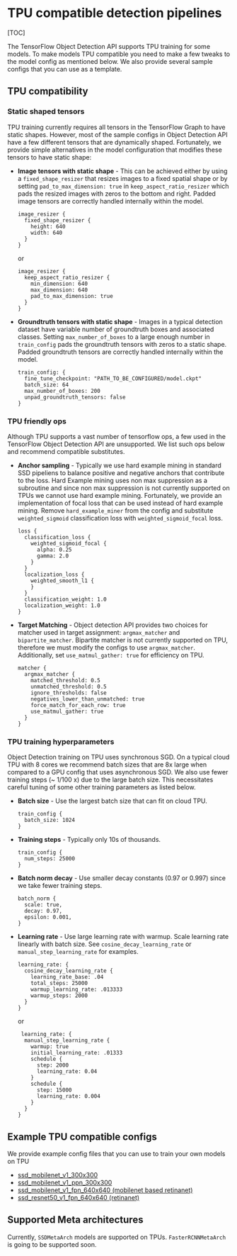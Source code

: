 # TPU compatible detection pipelines

[TOC]

The TensorFlow Object Detection API supports TPU training for some models. To
make models TPU compatible you need to make a few tweaks to the model config as
mentioned below. We also provide several sample configs that you can use as a
template.

## TPU compatibility

### Static shaped tensors

TPU training currently requires all tensors in the TensorFlow Graph to have
static shapes. However, most of the sample configs in Object Detection API have
a few different tensors that are dynamically shaped. Fortunately, we provide
simple alternatives in the model configuration that modifies these tensors to
have static shape:

*   **Image tensors with static shape** - This can be achieved either by using a
    `fixed_shape_resizer` that resizes images to a fixed spatial shape or by
    setting `pad_to_max_dimension: true` in `keep_aspect_ratio_resizer` which
    pads the resized images with zeros to the bottom and right. Padded image
    tensors are correctly handled internally within the model.

    ```
    image_resizer {
      fixed_shape_resizer {
        height: 640
        width: 640
      }
    }
    ```

    or

    ```
    image_resizer {
      keep_aspect_ratio_resizer {
        min_dimension: 640
        max_dimension: 640
        pad_to_max_dimension: true
      }
    }
    ```

*   **Groundtruth tensors with static shape** - Images in a typical detection
    dataset have variable number of groundtruth boxes and associated classes.
    Setting `max_number_of_boxes` to a large enough number in `train_config`
    pads the groundtruth tensors with zeros to a static shape. Padded
    groundtruth tensors are correctly handled internally within the model.

    ```
    train_config: {
      fine_tune_checkpoint: "PATH_TO_BE_CONFIGURED/model.ckpt"
      batch_size: 64
      max_number_of_boxes: 200
      unpad_groundtruth_tensors: false
    }
    ```

### TPU friendly ops

Although TPU supports a vast number of tensorflow ops, a few used in the
TensorFlow Object Detection API are unsupported. We list such ops below and
recommend compatible substitutes.

*   **Anchor sampling** - Typically we use hard example mining in standard SSD
    pipeliens to balance positive and negative anchors that contribute to the
    loss. Hard Example mining uses non max suppression as a subroutine and since
    non max suppression is not currently supported on TPUs we cannot use hard
    example mining. Fortunately, we provide an implementation of focal loss that
    can be used instead of hard example mining. Remove `hard_example_miner` from
    the config and substitute `weighted_sigmoid` classification loss with
    `weighted_sigmoid_focal` loss.

    ```
    loss {
      classification_loss {
        weighted_sigmoid_focal {
          alpha: 0.25
          gamma: 2.0
        }
      }
      localization_loss {
        weighted_smooth_l1 {
        }
      }
      classification_weight: 1.0
      localization_weight: 1.0
    }
    ```

*   **Target Matching** - Object detection API provides two choices for matcher
    used in target assignment: `argmax_matcher` and `bipartite_matcher`.
    Bipartite matcher is not currently supported on TPU, therefore we must
    modify the configs to use `argmax_matcher`. Additionally, set
    `use_matmul_gather: true` for efficiency on TPU.

    ```
    matcher {
      argmax_matcher {
        matched_threshold: 0.5
        unmatched_threshold: 0.5
        ignore_thresholds: false
        negatives_lower_than_unmatched: true
        force_match_for_each_row: true
        use_matmul_gather: true
      }
    }
    ```

### TPU training hyperparameters

Object Detection training on TPU uses synchronous SGD. On a typical cloud TPU
with 8 cores we recommend batch sizes that are 8x large when compared to a GPU
config that uses asynchronous SGD. We also use fewer training steps (~ 1/100 x)
due to the large batch size. This necessitates careful tuning of some other
training parameters as listed below.

*   **Batch size** - Use the largest batch size that can fit on cloud TPU.

    ```
    train_config {
      batch_size: 1024
    }
    ```

*   **Training steps** - Typically only 10s of thousands.

    ```
    train_config {
      num_steps: 25000
    }
    ```

*   **Batch norm decay** - Use smaller decay constants (0.97 or 0.997) since we
    take fewer training steps.

    ```
    batch_norm {
      scale: true,
      decay: 0.97,
      epsilon: 0.001,
    }
    ```

*   **Learning rate** - Use large learning rate with warmup. Scale learning rate
    linearly with batch size. See `cosine_decay_learning_rate` or
    `manual_step_learning_rate` for examples.

    ```
    learning_rate: {
      cosine_decay_learning_rate {
        learning_rate_base: .04
        total_steps: 25000
        warmup_learning_rate: .013333
        warmup_steps: 2000
      }
    }
    ```

    or

    ```
     learning_rate: {
      manual_step_learning_rate {
        warmup: true
        initial_learning_rate: .01333
        schedule {
          step: 2000
          learning_rate: 0.04
        }
        schedule {
          step: 15000
          learning_rate: 0.004
        }
      }
    }
    ```

## Example TPU compatible configs

We provide example config files that you can use to train your own models on TPU

*   <a href='https://github.com/tensorflow/models/blob/master/research/object_detection/samples/configs/ssd_mobilenet_v1_300x300_coco14_sync.config'>ssd_mobilenet_v1_300x300</a> <br>
*   <a href='https://github.com/tensorflow/models/blob/master/research/object_detection/samples/configs/ssd_mobilenet_v1_ppn_shared_box_predictor_300x300_coco14_sync.config'>ssd_mobilenet_v1_ppn_300x300</a> <br>
*   <a href='https://github.com/tensorflow/models/blob/master/research/object_detection/samples/configs/ssd_mobilenet_v1_fpn_shared_box_predictor_640x640_coco14_sync.config'>ssd_mobilenet_v1_fpn_640x640
    (mobilenet based retinanet)</a> <br>
*   <a href='https://github.com/tensorflow/models/blob/master/research/object_detection/samples/configs/ssd_resnet50_v1_fpn_shared_box_predictor_640x640_coco14_sync.config'>ssd_resnet50_v1_fpn_640x640
    (retinanet)</a> <br>

## Supported Meta architectures

Currently, `SSDMetaArch` models are supported on TPUs. `FasterRCNNMetaArch` is
going to be supported soon.
